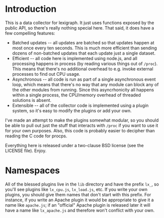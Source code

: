 Introduction
============

This is a data collector for lexigraph. It just uses functions exposed by the
public API, so there's really nothing special here. That said, it does have a
few compelling features:

* Batched updates -- all updates are batched so that updates happen at most once
  every ten seconds. This is much more efficient than sending dozens of
  non-batched updates that each update just a single dataset.
* Efficient -- all code here is implemented using node.js, and all processing
  happens in process (by reading various things out of `/proc`). This means that
  there's no additional overhead to e.g. invoke external processes to find out
  CPU usage.
* Asynchronous -- all code is run as part of a single asynchronous event loop,
  which means that there's no way that any module can block any of the other
  modules from running. Since this asyncrhonicity all happens within a single
  process, the CPU/memory overhead of threaded solutions is absent.
* Extensible -- all of the collector code is implemented using a plugin system,
  so it's easy to modify the plugins or add your own.

I've made an attempt to make the plugins somewhat modular, so you should be able
to pull out just the stuff that interacts with `/proc` if you want to use it for
your own purposes. Also, this code is probably easier to decipher than reading
the C code for procps.

Everything here is released under a two-clause BSD license (see the LICENSE
file). Enjoy.

Namespaces
==========

All of the blessed plugins live in the `lib` directory and have the prefix
`lx_`, so you'll see plugins like `lx_cpu.js`, `lx_load.js`, etc. If you write
your own plugins, you should give them names that don't start with this
prefix. For instance, if you write an Apache plugin it would be appropriate to
give it a name like `apache.js`; if an "official" Apache plugin is released
later it will have a name like `lx_apache.js` and therefore won't conflict with
your own.
